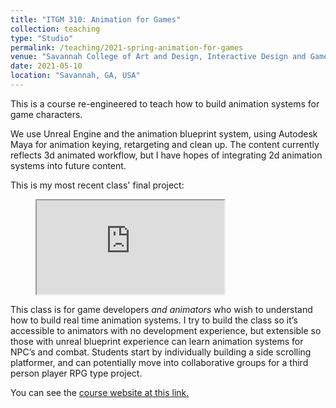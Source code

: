 ```yaml
---
title: "ITGM 310: Animation for Games"
collection: teaching
type: "Studio"
permalink: /teaching/2021-spring-animation-for-games
venue: "Savannah College of Art and Design, Interactive Design and Game Development"
date: 2021-05-10
location: "Savannah, GA, USA"
---
```

This is a course re-engineered to teach how to build animation systems for game characters.

We use Unreal Engine and the animation blueprint system, using Autodesk Maya for animation keying, retargeting and clean up. The content currently reflects 3d animated workflow, but I have hopes of integrating 2d animation systems into future content.

This is my most recent class' final project:

<figure><iframe src="https://www.youtube.com/watch?v=IhdneVcG7FU&t=669s" allowfullscreen="true"></iframe></figure>

This class is for game developers *and animators* who wish to understand how to build real time animation systems. I try to build the class so it’s accessible to animators with no development experience, but extensible so those with unreal blueprint experience can learn animation systems for NPC’s and combat. Students start by individually building a side scrolling platformer, and can potentially move into collaborative groups for a third person player RPG type project.

You can see the [course website at this link.]("https://blog.scad.edu/nwarburt/")
